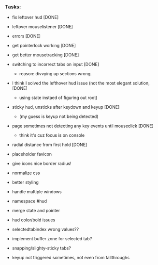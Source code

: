 ### Tasks:

- fix leftover hud [DONE]
- leftover mouselistener [DONE]
- errors [DONE]
- get pointerlock working [DONE]
- get better mousetracking [DONE]  
- switching to incorrect tabs on input [DONE]
  - reason: divvying up sections wrong.
- I think I solved the lefthover hud issue (not the most elegant solution, [DONE]
  - using state instaed of figuring out root)
- sticky hud, unsticks after keydown and keyup [DONE]
  - (my guess is keyup not being detected)
- page sometimes not detecting any key events until mouseclick [DONE]
  - think it's cuz focus is on console
- radial distance from first hold [DONE]


- placeholder favicon
- give icons nice border radius!

- normalize css
- better styling

- handle multiple windows

- namespace #hud

- merge state and pointer

- hud color/bold issues

- selectedtabindex wrong values??

- implement buffer zone for selected tab?

- snapping/slighty-sticky tabs?

- keyup not triggered sometimes, not even from fallthroughs